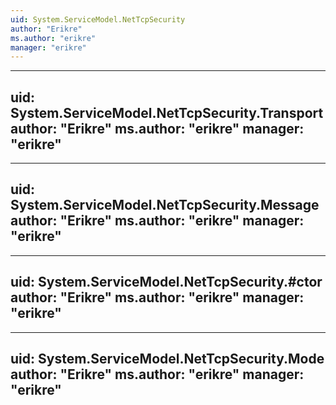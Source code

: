 ```yaml
---
uid: System.ServiceModel.NetTcpSecurity
author: "Erikre"
ms.author: "erikre"
manager: "erikre"
---
```


---
uid: System.ServiceModel.NetTcpSecurity.Transport
author: "Erikre"
ms.author: "erikre"
manager: "erikre"
---

---
uid: System.ServiceModel.NetTcpSecurity.Message
author: "Erikre"
ms.author: "erikre"
manager: "erikre"
---

---
uid: System.ServiceModel.NetTcpSecurity.#ctor
author: "Erikre"
ms.author: "erikre"
manager: "erikre"
---

---
uid: System.ServiceModel.NetTcpSecurity.Mode
author: "Erikre"
ms.author: "erikre"
manager: "erikre"
---
